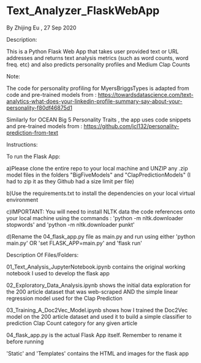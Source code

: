 # Text_Analyzer_FlaskWebApp
By Zhijing Eu , 27 Sep 2020

Description:

This is a Python Flask Web App that takes user provided text or URL addresses and returns text analysis metrics (such as word counts, word freq. etc) and also predicts personality profiles and Medium Clap Counts 

Note:

The code for personality profiling for MyersBriggsTypes is adapted from code and pre-trained models from :  https://towardsdatascience.com/text-analytics-what-does-your-linkedin-profile-summary-say-about-your-personality-f80df46875d1

Similarly for OCEAN Big 5 Personality Traits , the app uses code snippets and pre-trained models from : https://github.com/jcl132/personality-prediction-from-text 

Instructions:

To run the Flask App:

a)Please clone the entire repo to your local machine and UNZIP any .zip model files in the folders "BigFiveModels" and "ClapPredictionModels" (I had to zip it as they Github had a size limit per file)

b)Use the requirements.txt to install the dependencies on your local virtual environment

c)IMPORTANT: You will need to install NLTK data the code references onto your local machine using the commands : 'python -m nltk.downloader stopwords' and 'python -m nltk.downloader punkt'

d)Rename the 04_flask_app.py file as main.py and run using either 'python main.py' OR 'set FLASK_APP=main.py' and 'flask run'

Description Of Files/Folders:

01_Text_Analysis_JupyterNotebook.ipynb contains the original working notebook I used to develop the flask app

02_Exploratory_Data_Analysis.ipynb shows the initial data exploration for the 200 article dataset that was web-scraped AND the simple linear regression model used for the Clap Prediction

03_Training_A_Doc2Vec_Model.ipynb shows how I trained the Doc2Vec model on the 200 article dataset and used it to build a simple classifier to prediction Clap Count category for any given article

04_flask_app.py is the actual Flask App itself. Remember to rename it before running

'Static' and 'Templates' contains the HTML and images for the flask app





